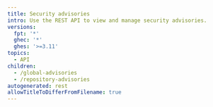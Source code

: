 ```yaml
---
title: Security advisories
intro: Use the REST API to view and manage security advisories.
versions:
  fpt: '*'
  ghec: '*'
  ghes: '>=3.11'
topics:
  - API
children:
  - /global-advisories
  - /repository-advisories
autogenerated: rest
allowTitleToDifferFromFilename: true
---
```



<!-- Content after this section is automatically generated -->
